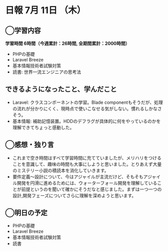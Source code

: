 # 日報  7月 11日 （木）

## ◯学習内容

**学習時間  6時間（今週累計：26時間, 全期間累計：2000時間）**

- PHPの基礎
- Laravel Breeze
- 基本情報技術者試験対策
- 読書: 世界一流エンジニアの思考法

## できるようになったこと、学んだこと

- Laravel: クラスコンポーネントの学習。Blade componentもそうだが、処理の流れが分かりにくく、現時点で使いこなせる気がしない。慣れるしかなさそう。
- 基本情報: 補助記憶装置。HDDのデフラグが具体的に何をやっているのかを理解できてちょっと感動した。

## ◯感想・独り言

- これまで空き時間はすべて学習時間に充てていましたが、メリハリをつけることを意識して、趣味の時間も大事にしようと思いました。とりあえず大量のミステリー小説の積読本を消化していきます。
- 要件定義〜設計について、今はアジャイルが主流だけど、そもそもアジャイル開発を円滑に進めるためには、ウォーターフォール開発を理解していることが前提というのを聞いて確かにそうだなと感じました。まずは一つ一つの設計,開発フェーズについてさらに理解を深めようと思います。

## ◯明日の予定

- PHPの基礎
- Laravel Breeze
- 基本情報技術者試験対策
- 読書

